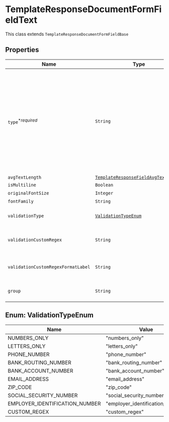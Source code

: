 

# TemplateResponseDocumentFormFieldText

This class extends `TemplateResponseDocumentFormFieldBase`

## Properties

| Name | Type | Description | Notes |
|------------ | ------------- | ------------- | -------------|
| `type`<sup>*_required_</sup> | ```String``` |  The type of this form field. See [field types](/api/reference/constants/#field-types).<br><br>* Text Field uses `TemplateResponseDocumentFormFieldText`<br>* Dropdown Field uses `TemplateResponseDocumentFormFieldDropdown`<br>* Hyperlink Field uses `TemplateResponseDocumentFormFieldHyperlink`<br>* Checkbox Field uses `TemplateResponseDocumentFormFieldCheckbox`<br>* Radio Field uses `TemplateResponseDocumentFormFieldRadio`<br>* Signature Field uses `TemplateResponseDocumentFormFieldSignature`<br>* Date Signed Field uses `TemplateResponseDocumentFormFieldDateSigned`<br>* Initials Field uses `TemplateResponseDocumentFormFieldInitials`  |  |
| `avgTextLength` | [```TemplateResponseFieldAvgTextLength```](TemplateResponseFieldAvgTextLength.md) |    |  |
| `isMultiline` | ```Boolean``` |  Whether this form field is multiline text.  |  |
| `originalFontSize` | ```Integer``` |  Original font size used in this form field&#39;s text.  |  |
| `fontFamily` | ```String``` |  Font family used in this form field&#39;s text.  |  |
| `validationType` | [```ValidationTypeEnum```](#ValidationTypeEnum) |  Each text field may contain a `validation_type` parameter. Check out the list of [validation types](https://faq.hellosign.com/hc/en-us/articles/217115577) to learn more about the possible values.  |  |
| `validationCustomRegex` | ```String``` |  When `validation_type` is set to `custom_regex`, this specifies the custom regular expression pattern that will be used to validate the text field.  |  |
| `validationCustomRegexFormatLabel` | ```String``` |  When `validation_type` is set to `custom_regex`, this specifies the error message displayed to the signer when the text does not match the provided regex pattern.  |  |
| `group` | ```String``` |  The name of the group this field is in. If this field is not a group, this defaults to `null` except for Radio fields.  |  |



## Enum: ValidationTypeEnum

| Name | Value |
---- | -----
| NUMBERS_ONLY | &quot;numbers_only&quot; |
| LETTERS_ONLY | &quot;letters_only&quot; |
| PHONE_NUMBER | &quot;phone_number&quot; |
| BANK_ROUTING_NUMBER | &quot;bank_routing_number&quot; |
| BANK_ACCOUNT_NUMBER | &quot;bank_account_number&quot; |
| EMAIL_ADDRESS | &quot;email_address&quot; |
| ZIP_CODE | &quot;zip_code&quot; |
| SOCIAL_SECURITY_NUMBER | &quot;social_security_number&quot; |
| EMPLOYER_IDENTIFICATION_NUMBER | &quot;employer_identification_number&quot; |
| CUSTOM_REGEX | &quot;custom_regex&quot; |



